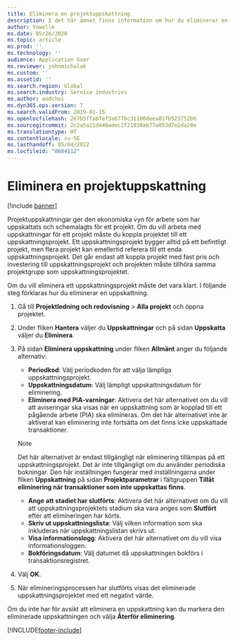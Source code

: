 ```yaml
---
title: Eliminera en projektuppskattning
description: I det här ämnet finns information om hur du eliminerar en projektuppskattning efter att den har slutförts.
author: Yowelle
ms.date: 05/26/2020
ms.topic: article
ms.prod: ''
ms.technology: ''
audience: Application User
ms.reviewer: johnmichalak
ms.custom: ''
ms.assetid: ''
ms.search.region: Global
ms.search.industry: Service industries
ms.author: andchoi
ms.dyn365.ops.version: 7
ms.search.validFrom: 2019-01-15
ms.openlocfilehash: 267b5ffab7ef3a6776c31100deea81fb523752b6
ms.sourcegitcommit: 2c2a5a11d446adec2f21030ab77a053d7e2da28e
ms.translationtype: HT
ms.contentlocale: sv-SE
ms.lasthandoff: 05/04/2022
ms.locfileid: "8684112"
---
```

# <a name="eliminate-a-project-estimate"></a>Eliminera en projektuppskattning

[!include [banner](../includes/banner.md)]

Projektuppskattningar ger den ekonomiska vyn för arbete som har uppskattats och schemalagts för ett projekt. Om du vill arbeta med uppskattningar för ett projekt måste du koppla projektet till ett uppskattningsprojekt. Ett uppskattningsprojekt bygger alltid på ett befintligt projekt, men flera projekt kan emellertid referera till ett enda uppskattningsprojekt. Det går endast att koppla projekt med fast pris och investering till uppskattningsprojekt och projekten måste tillhöra samma projektgrupp som uppskattningsprojektet.

Om du vill eliminera ett uppskattningsprojekt måste det vara klart. I följande steg förklaras hur du eliminerar en uppskattning.

1. Gå till **Projektledning och redovisning** > **Alla projekt** och öppna projektet. 
2. Under fliken **Hantera** väljer du **Uppskattningar** och på sidan **Uppskatta** väljer du **Eliminera**.
3. På sidan **Eliminera uppskattning** under fliken **Allmänt** anger du följande alternativ:

   - **Periodkod**: Välj periodkoden för att välja lämpliga uppskattningsprojekt. 
   - **Uppskattningsdatum**: Välj lämpligt uppskattningsdatum för eliminering.
   - **Eliminera med PIA-varningar**: Aktivera det här alternativet om du vill att aviseringar ska visas när en uppskattning som är kopplad till ett pågående arbete (PIA) ska elimineras. Om det här alternativet inte är aktiverat kan eliminering inte fortsätta om det finns icke uppskattade transaktioner. 
   > [!NOTE]
   > Det här alternativet är endast tillgängligt när eliminering tillämpas på ett uppskattningsprojekt. Det är inte tillgängligt om du använder periodiska bokningar. Den här inställningen fungerar med inställningarna under fliken **Uppskattning** på sidan **Projektparametrar** i fältgruppen **Tillåt eliminering när transaktioner som inte uppskattas finns**.
   - **Ange att stadiet har slutförts**: Aktivera det här alternativet om du vill att uppskattningsprojektets stadium ska vara anges som **Slutfört** efter att elimineringen har körts.
   - **Skriv ut uppskattningslista**: Välj vilken information som ska inkluderas när uppskattningslistan skrivs ut.
   - **Visa informationslogg**: Aktivera det här alternativet om du vill visa informationsloggen.
   - **Bokföringsdatum**: Välj datumet då uppskattningen bokförs i transaktionsregistret.

4.  Välj **OK**.
5. När elimineringsprocessen har slutförts visas det eliminerade uppskattningsprojektet med ett negativt värde. 

Om du inte har för avsikt att eliminera en uppskattning kan du markera den eliminerade uppskattningen och välja **Återför eliminering**.   


[!INCLUDE[footer-include](../includes/footer-banner.md)]